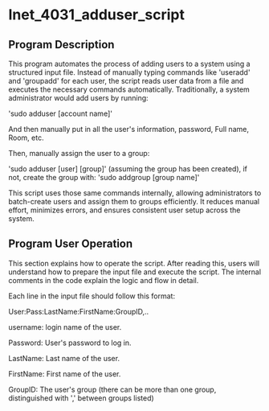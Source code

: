 # Inet_4031_adduser_script

## Program Description

This program automates the process of adding users to a system using a structured input file. Instead of manually typing commands like 'useradd' and 'groupadd' for each user, the script reads user data from a file and executes the necessary commands automatically.
Traditionally, a system administrator would add users by running:

'sudo adduser [account name]'

And then manually put in all the user's information, password, Full name, Room, etc. 

Then, manually assign the user to a group:

'sudo adduser [user] [group]' (assuming the group has been created), if not, create the group with: 'sudo addgroup [group name]'

This script uses those same commands internally, allowing administrators to batch-create users and assign them to groups efficiently. It reduces manual effort, minimizes errors, and ensures consistent user setup across the system.

## Program User Operation

This section explains how to operate the script. After reading this, users will understand how to prepare the input file and execute the script. The internal comments in the code explain the logic and flow in detail.

Each line in the input file should follow this format:

User:Pass:LastName:FirstName:GroupID,..

username: login name of the user.

Password: User's password to log in.

LastName: Last name of the user.

FirstName: First name of the user.

GroupID: The user's group (there can be more than one group, distinguished with ',' between groups listed)

